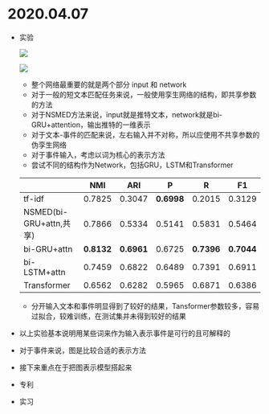 # 2020.04.07



* 实验

  ![](https://upload-images.jianshu.io/upload_images/2528310-f1c3bce8c895ba1d..jpg?imageMogr2/auto-orient/strip|imageView2/2/w/600/format/webp)

  ![](https://upload-images.jianshu.io/upload_images/2528310-bdf35c69fea7b6ff..jpg?imageMogr2/auto-orient/strip|imageView2/2/w/600/format/webp)

  * 整个网络最重要的就是两个部分  input 和 network
  * 对于一般的短文本匹配任务来说，一般使用孪生网络的结构，即共享参数的方法
  * 对于NSMED方法来说，input就是推特文本，network就是bi-GRU+attention，输出推特的一维表示
  * 对于文本-事件的匹配来说，左右输入并不对称，所以应使用不共享参数的伪孪生网络
  * 对于事件输入，考虑以词为核心的表示方法
  * 尝试不同的结构作为Network，包括GRU，LSTM和Transformer

  |                         | NMI        | ARI        | P          | R          | F1         |
  | ----------------------- | ---------- | ---------- | ---------- | ---------- | ---------- |
  | tf-idf                  | 0.7825     | 0.3047     | **0.6998** | 0.2015     | 0.3129     |
  | NSMED(bi-GRU+attn,共享) | 0.7866     | 0.5334     | 0.5141     | 0.5831     | 0.5464     |
  | bi-GRU+attn             | **0.8132** | **0.6961** | 0.6725     | **0.7396** | **0.7044** |
  | bi-LSTM+attn            | 0.7459     | 0.6822     | 0.6489     | 0.7391     | 0.6911     |
  | Transformer             | 0.6562     | 0.6282     | 0.5965     | 0.6871     | 0.6386     |

  * 分开输入文本和事件明显得到了较好的结果，Tansformer参数较多，容易过拟合，较难训练，在测试集并未得到较好的结果

* 以上实验基本说明用某些词来作为输入表示事件是可行的且可解释的

* 对于事件来说，图是比较合适的表示方法

* 接下来重点在于把图表示模型搭起来





* 专利
* 实习